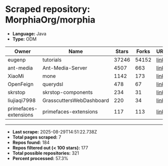 # Scraped repository: MorphiaOrg/morphia
* **Language:** Java
* **Type:** ODM

| Owner | Name | Stars | Forks | URL |
|---|---|---|---|---|
| eugenp | tutorials | 37246 | 54152 | [link](https://github.com/eugenp/tutorials) |
| ant-media | Ant-Media-Server | 4507 | 663 | [link](https://github.com/ant-media/Ant-Media-Server) |
| XiaoMi | mone | 1142 | 173 | [link](https://github.com/XiaoMi/mone) |
| OpenFeign | querydsl | 478 | 67 | [link](https://github.com/OpenFeign/querydsl) |
| skrstop | skrstop-components | 234 | 31 | [link](https://github.com/skrstop/skrstop-components) |
| liujiaqi7998 | GrasscuttersWebDashboard | 220 | 34 | [link](https://github.com/liujiaqi7998/GrasscuttersWebDashboard) |
| primefaces-extensions | primefaces-extensions | 117 | 113 | [link](https://github.com/primefaces-extensions/primefaces-extensions) |

---
* **Last scrape:** 2025-08-29T14:51:22.738Z
* **Total pages scraped:** 7
* **Repos found:** 184
* **Repos filtered out (< 100 stars):** 177
* **Total possible repositories:** 321
* **Percent processed:** 57.3%
